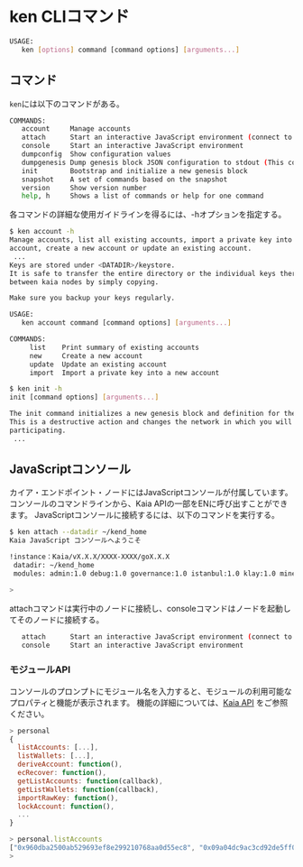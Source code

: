 # ken CLIコマンド

```bash
USAGE:
   ken [options] command [command options] [arguments...]
```

## コマンド

`ken`には以下のコマンドがある。

```bash
COMMANDS:
   account     Manage accounts
   attach      Start an interactive JavaScript environment (connect to node)
   console     Start an interactive JavaScript environment
   dumpconfig  Show configuration values
   dumpgenesis Dump genesis block JSON configuration to stdout (This command is supoported from Kaia v1.7.0.)
   init        Bootstrap and initialize a new genesis block
   snapshot    A set of commands based on the snapshot
   version     Show version number
   help, h     Shows a list of commands or help for one command
```

各コマンドの詳細な使用ガイドラインを得るには、-hオプションを指定する。

```bash
$ ken account -h
Manage accounts, list all existing accounts, import a private key into a new
account, create a new account or update an existing account.
 ...
Keys are stored under <DATADIR>/keystore.
It is safe to transfer the entire directory or the individual keys therein
between kaia nodes by simply copying.

Make sure you backup your keys regularly.

USAGE:
   ken account command [command options] [arguments...]

COMMANDS:
     list    Print summary of existing accounts
     new     Create a new account
     update  Update an existing account
     import  Import a private key into a new account
```

```bash
$ ken init -h
init [command options] [arguments...]

The init command initializes a new genesis block and definition for the network.
This is a destructive action and changes the network in which you will be
participating.
 ...
```

## JavaScriptコンソール

カイア・エンドポイント・ノードにはJavaScriptコンソールが付属しています。 コンソールのコマンドラインから、Kaia APIの一部をENに呼び出すことができます。 JavaScriptコンソールに接続するには、以下のコマンドを実行する。

```bash
$ ken attach --datadir ~/kend_home
Kaia JavaScript コンソールへようこそ

!instance：Kaia/vX.X.X/XXXX-XXXX/goX.X.X
 datadir: ~/kend_home
 modules: admin:1.0 debug:1.0 governance:1.0 istanbul:1.0 klay:1.0 miner:1.0 net:1.0 personal:1.0 rpc:1.0 txpool:1.0

>
```

attachコマンドは実行中のノードに接続し、consoleコマンドはノードを起動してそのノードに接続する。

```bash
   attach      Start an interactive JavaScript environment (connect to node)
   console     Start an interactive JavaScript environment
```

### モジュールAPI

コンソールのプロンプトにモジュール名を入力すると、モジュールの利用可能なプロパティと機能が表示されます。 機能の詳細については、[Kaia API](../../../references/json-rpc/klay/account-created) をご参照ください。

```javascript
> personal
{
  listAccounts: [...],
  listWallets: [...],
  deriveAccount: function(),
  ecRecover: function(),
  getListAccounts: function(callback),
  getListWallets: function(callback),
  importRawKey: function(),
  lockAccount: function(),
  ...
}

> personal.listAccounts
["0x960dba2500ab529693ef8e299210768aa0d55ec8", "0x09a04dc9ac3cd92de5ff0d45ae50ff1b618305d9", "0x36662211c072dadbf5fc1e087ddebd36df986abd", "0xbf9683cf04520eeba6d936a3478de29437c5d048"]
> 
```

